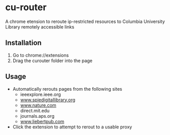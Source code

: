 # cu-router
A chrome etension to reroute ip-restricted resources to Columbia University Library remotely accessible links

## Installation
1. Go to chrome://extensions
1. Drag the curouter folder into the page

## Usage
- Automatically rerouts pages from the following sites
    - ieeexplore.ieee.org
    - www.spiedigitallibrary.org
    - www.nature.com
    - direct.mit.edu
    - journals.aps.org
    - www.liebertpub.com
- Click the extension to attempt to rerout to a usable proxy